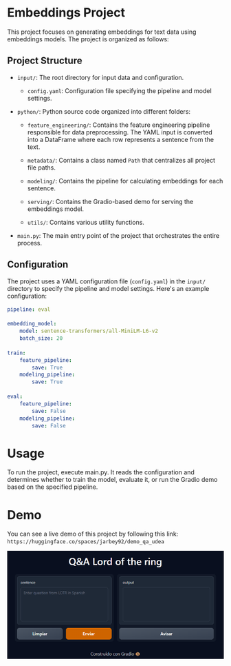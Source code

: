 # Embeddings Project

This project focuses on generating embeddings for text data using embeddings 
models. The project is organized as follows:

## Project Structure

- `input/`: The root directory for input data and configuration.
  - `config.yaml`: Configuration file specifying the pipeline and model settings.
  
- `python/`: Python source code organized into different folders:
  - `feature_engineering/`: Contains the feature engineering pipeline responsible 
  for data preprocessing. The YAML input is converted into a DataFrame where each row represents a sentence from the text.
  
  - `metadata/`: Contains a class named `Path` that centralizes all project 
  file paths.
  
  - `modeling/`: Contains the pipeline for calculating embeddings for each 
  sentence.
  
  - `serving/`: Contains the Gradio-based demo for serving the embeddings model.
  
  - `utils/`: Contains various utility functions.
  
- `main.py`: The main entry point of the project that orchestrates the entire 
process.

## Configuration

The project uses a YAML configuration file (`config.yaml`) in the `input/` 
directory to specify the pipeline and model settings. Here's an example 
configuration:

```yaml
pipeline: eval

embedding_model:
    model: sentence-transformers/all-MiniLM-L6-v2
    batch_size: 20

train:
    feature_pipeline:
        save: True
    modeling_pipeline:
        save: True

eval:
    feature_pipeline:
        save: False
    modeling_pipeline:
        save: False
```

# Usage

To run the project, execute main.py. It reads the configuration and determines 
whether to train the model, evaluate it, or run the Gradio demo based on the 
specified pipeline.


# Demo
You can see a live demo of this project by following this link:
`https://huggingface.co/spaces/jarbey92/demo_qa_udea`

![demo](input/src/demo.png)